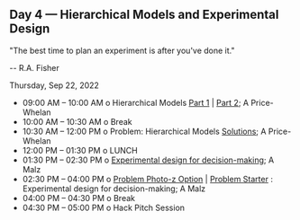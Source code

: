## Day 4 — Hierarchical Models and Experimental Design

"The best time to plan an experiment is after you've done it."

-- R.A. Fisher

Thursday, Sep 22, 2022 
* 09:00 AM – 10:00 AM o Hierarchical Models [Part 1](Hierarchical-models-1.ipynb) | [Part 2](Hierarchical-models-2.ipynb); A Price-Whelan  
* 10:00 AM – 10:30 AM o Break 
* 10:30 AM – 12:00 PM o  Problem: Hierarchical Models [Solutions](solutions); A Price-Whelan  
* 12:00 PM – 01:30 PM o LUNCH 
* 01:30 PM – 02:30 PM o [Experimental design for decision-making](Day4/experimental_design.pdf); A Malz 
* 02:30 PM – 04:00 PM o [Problem Photo-z Option](expdes-photoz.ipynb) | [Problem Starter](expdes-starter.ipynb) : Experimental design for decision-making; A Malz 
* 04:00 PM – 04:30 PM o Break 
* 04:30 PM – 05:00 PM o Hack Pitch Session  
